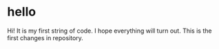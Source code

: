 # hello
Hi! It is my first string of code. I hope everything will turn out. This is the first changes in repository. 
